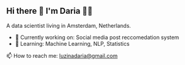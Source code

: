 ## Hi there 👋 I'm Daria 👨‍💻

A data scientist living in Amsterdam, Netherlands.

- 🔭 Currently working on: Social media post reccomedation system
- 🌱 Learning: Machine Learning, NLP, Statistics

📫 How to reach me: luzinadaria@gmail.com
